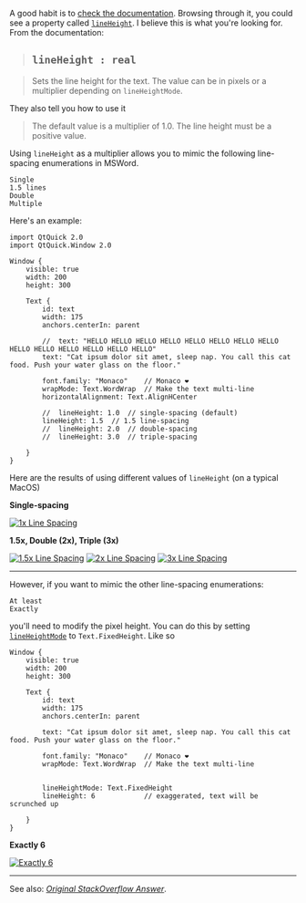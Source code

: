 A good habit is to [check the documentation](http://doc.qt.io/qt-5/qml-qtquick-text.html). Browsing through it, you could see a property called [`lineHeight`](http://doc.qt.io/qt-5/qml-qtquick-text.html#lineHeight-prop). I believe this is what you're looking for. From the documentation:

> ## `lineHeight : real`

> Sets the line height for the text. The value can be in pixels or a multiplier depending on `lineHeightMode`.

They also tell you how to use it

> The default value is a multiplier of 1.0. The line height must be a positive value.

Using `lineHeight` as a multiplier allows you to mimic the following line-spacing enumerations in MSWord.

    Single
    1.5 lines
    Double
    Multiple

Here's an example:

    import QtQuick 2.0
    import QtQuick.Window 2.0
    
    Window {
    	visible: true
    	width: 200
    	height: 300
    	
    	Text {
    		id: text
    		width: 175
    		anchors.centerIn: parent
    		
    		//	text: "HELLO HELLO HELLO HELLO HELLO HELLO HELLO HELLO HELLO HELLO HELLO HELLO HELLO HELLO"
    		text: "Cat ipsum dolor sit amet, sleep nap. You call this cat food. Push your water glass on the floor."
    		
    		font.family: "Monaco"    // Monaco ❤️
    		wrapMode: Text.WordWrap  // Make the text multi-line
    		horizontalAlignment: Text.AlignHCenter

    		//	lineHeight: 1.0  // single-spacing (default)
    		lineHeight: 1.5  // 1.5 line-spacing
    		//	lineHeight: 2.0  // double-spacing
    		//	lineHeight: 3.0  // triple-spacing
    		
    	}
    }

Here are the results of using different values of `lineHeight` (on a typical MacOS)

**Single-spacing**

[![1x Line Spacing][1]][1]

**1.5x, Double (2x), Triple (3x)**

[![1.5x Line Spacing][2]][2]
[![2x Line Spacing][3]][3]
[![3x Line Spacing][4]][4]

----

However, if you want to mimic the other line-spacing enumerations:

    At least
    Exactly

you'll need to modify the pixel height. You can do this by setting [`lineHeightMode`](http://doc.qt.io/qt-5/qml-qtquick-text.html#lineHeightMode-prop) to `Text.FixedHeight`. Like so

    Window {
    	visible: true
    	width: 200
    	height: 300
    	
    	Text {
    		id: text
    		width: 175
    		anchors.centerIn: parent
    		
    		text: "Cat ipsum dolor sit amet, sleep nap. You call this cat food. Push your water glass on the floor."
    		
    		font.family: "Monaco"    // Monaco ❤️
    		wrapMode: Text.WordWrap  // Make the text multi-line
    		
    		
    		lineHeightMode: Text.FixedHeight
    		lineHeight: 6            // exaggerated, text will be scrunched up
    		
    	}
    }

**Exactly 6**

[![Exactly 6][5]][5]


  [1]: https://i.stack.imgur.com/BvpkV.png
  [2]: https://i.stack.imgur.com/tWjyJ.png
  [3]: https://i.stack.imgur.com/G7THs.png
  [4]: https://i.stack.imgur.com/3gNME.png
  [5]: https://i.stack.imgur.com/Sz8Me.png

----

See also: [_Original StackOverflow Answer_](https://stackoverflow.com/questions/53365707/how-to-set-the-line-spacing-for-qml-text-item/53367156#53367156).

